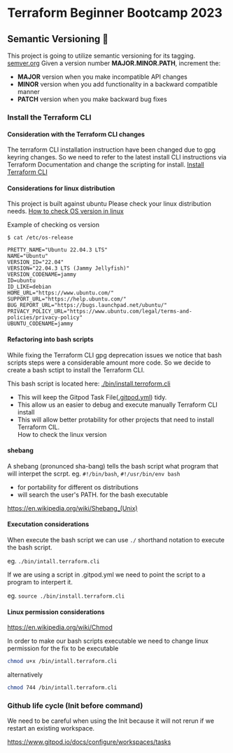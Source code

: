 # Terraform Beginner Bootcamp 2023

## Semantic Versioning :mage:

This project is going to utilize semantic versioning for its tagging. 
[semver.org](https://semver.org/)
Given a version number **MAJOR.MINOR.PATH**, increment the: 

- **MAJOR** version when you make incompatible API changes
- **MINOR** version when you add functionality in a backward compatible manner
- **PATCH** version when you make backward bug fixes

### Install the Terraform CLI

#### Consideration with the Terraform CLI changes 
The terraform CLI installation instruction have been changed due to gpg keyring changes. So we need to refer to the latest install CLI instructions via Terraform Documentation and change the scripting for install. 
[Install Terraform CLI](https://developer.hashicorp.com/terraform/tutorials/aws-get-started/install-cli) 

#### Considerations for linux distribution 

This project is built against ubuntu 
Please check your linux distribution needs.
[How to check OS version in linux](
https://opensource.com/article/18/6/linux-version
) 

Example of checking os version 
``` 
$ cat /etc/os-release 

PRETTY_NAME="Ubuntu 22.04.3 LTS"
NAME="Ubuntu"
VERSION_ID="22.04"
VERSION="22.04.3 LTS (Jammy Jellyfish)"
VERSION_CODENAME=jammy
ID=ubuntu
ID_LIKE=debian
HOME_URL="https://www.ubuntu.com/"
SUPPORT_URL="https://help.ubuntu.com/"
BUG_REPORT_URL="https://bugs.launchpad.net/ubuntu/"
PRIVACY_POLICY_URL="https://www.ubuntu.com/legal/terms-and-policies/privacy-policy"
UBUNTU_CODENAME=jammy
```

#### Refactoring into bash scripts 

While fixing the Terraform CLI gpg deprecation issues we notice that bash scripts steps were a considerable amount more code. So we decide to create a bash sctipt to install the Terraform CLI. 

This bash script is located here: [./bin/install.terroform.cli](./bin/install.terroform.cli)  

- This will keep the Gitpod Task File([.gitpod.yml](.gitpod.yml)) tidy. 
- This allow us an easier to debug and execute manually Terraform CLI install
- This will allow better protability for other projects that need to install Terraform CIL.  
How to check the linux version 


#### shebang 
A shebang (pronunced sha-bang) tells the bash script what program that will interpet the scrpt. eg.  `#!/bin/bash`,
`#!/usr/bin/env bash`

- for portability for different os distributions 
- will search the user's PATH. for the bash executable

https://en.wikipedia.org/wiki/Shebang_(Unix)

#### Executation considerations  
When execute the bash script we can use `./` shorthand notation to execute the bash script.

eg. `./bin/intall.terraform.cli`

If we are using a script in .gitpod.yml we need to point the script to a program to interpert it. 

eg. `source ./bin/install.terraform.cli`

#### Linux  permission considerations

https://en.wikipedia.org/wiki/Chmod

In order to make our bash scripts executable we need to change linux permission for the fix to be executable 

```sh 
chmod u+x /bin/intall.terraform.cli
``` 

alternatively
```sh 
chmod 744 /bin/intall.terraform.cli
``` 

### Github life cycle (Init before command)

We need to be careful when using the Init because it will not rerun if we restart an existing workspace. 

https://www.gitpod.io/docs/configure/workspaces/tasks
